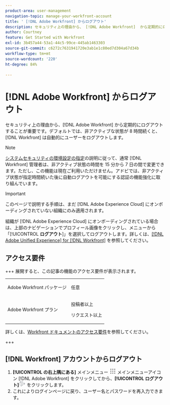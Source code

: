 ```yaml
---
product-area: user-management
navigation-topic: manage-your-workfront-account
title: ' [!DNL Adobe Workfront] からログアウト'
description: セキュリティ上の理由から、 [!DNL Adobe Workfront]  から定期的にログアウトすることが重要です。デフォルトでは、非アクティブな状態が 8 時間続くと、 [!DNL Workfront]  は自動的にユーザーをログアウトします。
author: Courtney
feature: Get Started with Workfront
exl-id: 3b457a44-53a1-44c5-99ce-445ab1463303
source-git-commit: c6272c7631941720e3ab1e1c80ed7d304a67d34b
workflow-type: tm+mt
source-wordcount: '220'
ht-degree: 84%

---
```


# [!DNL Adobe Workfront] からログアウト

セキュリティ上の理由から、[!DNL Adobe Workfront] から定期的にログアウトすることが重要です。デフォルトでは、非アクティブな状態が 8 時間続くと、[!DNL Workfront] は自動的にユーザーをログアウトします。

>[!NOTE]
>
>[システムセキュリティの環境設定の指定](../../../administration-and-setup/manage-workfront/security/configure-security-preferences.md)の説明に従って、通常 [!DNL Workfront] 管理者は、非アクティブ状態の時間を 15 分から 7 日の間で変更できます。ただし、この機能は現在ご利用いただけません。アドビでは、非アクティブ状態が指定時間続いた後に自動ログアウトを可能にする認証の機能強化に取り組んでいます。

<!--
><MadCap:conditionalText style="color: #ff1493;" data-mc-conditions="QuicksilverOrClassic.Draft mode">
>TEMPORARY note! Remove and update how this works after IMS takes over. There's another note like this in Manage Workfront/Security/configure-security-preferences.html>
></MadCap:conditionalText>
-->

>[!IMPORTANT]
>
>このページで説明する手順は、まだ [!DNL Adobe Experience Cloud] にオンボーディングされていない組織にのみ適用されます。
>
> 組織が [!DNL Adobe Experience Cloud] にオンボーディングされている場合は、上部のナビゲーションでプロフィール画像をクリックし、メニューから「[!UICONTROL **ログアウト**]」を選択してログアウトします。詳しくは、[[!DNL Adobe Unified Experience] for [!DNL Workfront]](/help/quicksilver/workfront-basics/navigate-workfront/workfront-navigation/adobe-unified-experience.md) を参照してください。

## アクセス要件

+++ 展開すると、この記事の機能のアクセス要件が表示されます。

<table style="table-layout:auto"> 
 <col> 
 </col>
 <tbody> 
  <tr> 
   <td>Adobe Workfront パッケージ</td> 
   <td> <p>任意</p> </td> 
  </tr> 
  <tr> 
   <td>Adobe Workfront プラン</td> 
   <td> 
   <p>投稿者以上</p>
   <p>リクエスト以上</p> </td> 
  </tr> 
 </tbody> 
</table>

詳しくは、[Workfront ドキュメントのアクセス要件](/help/quicksilver/administration-and-setup/add-users/access-levels-and-object-permissions/access-level-requirements-in-documentation.md)を参照してください。

+++

## [!DNL Workfront] アカウントからログアウト

1. **[!UICONTROL の右上隅にある]** メインメニュー ![&#x200B; アイコン &#x200B;](assets/main-menu-icon.png) メインメニューアイコン [!DNL Adobe Workfront] をクリックしてから、**[!UICONTROL ログアウト]**![&#x200B; ログアウトアイコン &#x200B;](assets/logout-icon.png) をクリックします。
1. これによりログインページに戻り、ユーザー名とパスワードを再入力できます。
